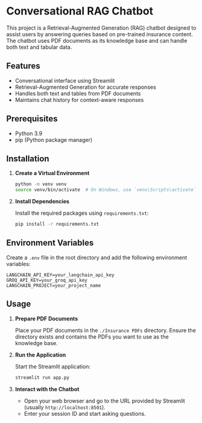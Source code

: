 # Conversational RAG Chatbot

This project is a Retrieval-Augmented Generation (RAG) chatbot designed to assist users by answering queries based on pre-trained insurance content. The chatbot uses PDF documents as its knowledge base and can handle both text and tabular data.

## Features

- Conversational interface using Streamlit
- Retrieval-Augmented Generation for accurate responses
- Handles both text and tables from PDF documents
- Maintains chat history for context-aware responses

## Prerequisites

- Python 3.9
- pip (Python package manager)

## Installation


1. **Create a Virtual Environment**

   ```bash
   python -m venv venv
   source venv/bin/activate  # On Windows, use `venv\Scripts\activate`
   ```

2. **Install Dependencies**

   Install the required packages using `requirements.txt`:

   ```bash
   pip install -r requirements.txt
   ```

## Environment Variables

Create a `.env` file in the root directory and add the following environment variables:

```plaintext
LANGCHAIN_API_KEY=your_langchain_api_key
GROQ_API_KEY=your_groq_api_key
LANGCHAIN_PROJECT=your_project_name
```

## Usage

1. **Prepare PDF Documents**

   Place your PDF documents in the `./Insurance PDFs` directory. Ensure the directory exists and contains the PDFs you want to use as the knowledge base.

2. **Run the Application**

   Start the Streamlit application:

   ```bash
   streamlit run app.py
   ```

3. **Interact with the Chatbot**

   - Open your web browser and go to the URL provided by Streamlit (usually `http://localhost:8501`).
   - Enter your session ID and start asking questions.
